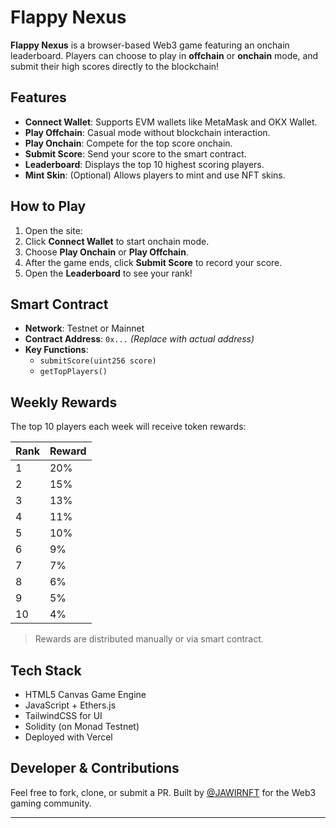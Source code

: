 # Flappy Nexus

**Flappy Nexus** is a browser-based Web3 game featuring an onchain leaderboard. Players can choose to play in **offchain** or **onchain** mode, and submit their high scores directly to the blockchain!

## Features

- **Connect Wallet**: Supports EVM wallets like MetaMask and OKX Wallet.
- **Play Offchain**: Casual mode without blockchain interaction.
- **Play Onchain**: Compete for the top score onchain.
- **Submit Score**: Send your score to the smart contract.
- **Leaderboard**: Displays the top 10 highest scoring players.
- **Mint Skin**: (Optional) Allows players to mint and use NFT skins.

## How to Play

1. Open the site: 
2. Click **Connect Wallet** to start onchain mode.
3. Choose **Play Onchain** or **Play Offchain**.
4. After the game ends, click **Submit Score** to record your score.
5. Open the **Leaderboard** to see your rank!

## Smart Contract

- **Network**: Testnet or Mainnet
- **Contract Address**: `0x...` *(Replace with actual address)*
- **Key Functions**:
  - `submitScore(uint256 score)`
  - `getTopPlayers()`

## Weekly Rewards

The top 10 players each week will receive token rewards:

| Rank | Reward |
|------|--------|
| 1    | 20%    |
| 2    | 15%    |
| 3    | 13%    |
| 4    | 11%    |
| 5    | 10%    |
| 6    | 9%     |
| 7    | 7%     |
| 8    | 6%     |
| 9    | 5%     |
| 10   | 4%     |

> Rewards are distributed manually or via smart contract.

## Tech Stack

- HTML5 Canvas Game Engine
- JavaScript + Ethers.js
- TailwindCSS for UI
- Solidity (on Monad Testnet)
- Deployed with Vercel

## Developer & Contributions

Feel free to fork, clone, or submit a PR. Built by [@JAWIRNFT](https://twitter.com/JAWIRNFT) for the Web3 gaming community.

---

